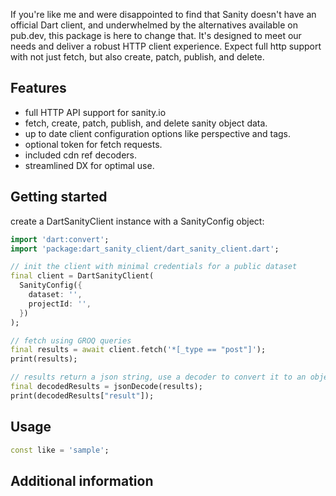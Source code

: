 If you're like me and were disappointed to find that Sanity doesn't have an official Dart client, and underwhelmed by the alternatives available on pub.dev, this package is here to change that. It's designed to meet our needs and deliver a robust HTTP client experience. Expect full http support with not just fetch, but also create, patch, publish, and delete.

## Features

* full HTTP API support for sanity.io
* fetch, create, patch, publish, and delete sanity object data.
* up to date client configuration options like perspective and tags.
* optional token for fetch requests.
* included cdn ref decoders. 
* streamlined DX for optimal use.

## Getting started

create a DartSanityClient instance with a SanityConfig object:

```dart
import 'dart:convert';
import 'package:dart_sanity_client/dart_sanity_client.dart';

// init the client with minimal credentials for a public dataset
final client = DartSanityClient(
  SanityConfig({
    dataset: '',
    projectId: '',
  })
);

// fetch using GROQ queries
final results = await client.fetch('*[_type == "post"]');
print(results);

// results return a json string, use a decoder to convert it to an object
final decodedResults = jsonDecode(results);
print(decodedResults["result"]);
```

## Usage
```dart
const like = 'sample';
```

## Additional information


